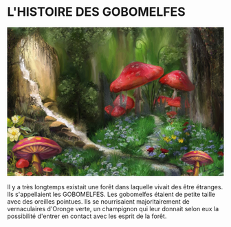 # L'HISTOIRE DES GOBOMELFES


![foret](foret.jpeg)


Il y a très longtemps existait une forêt dans laquelle vivait des être étranges.
Ils s'appellaient les GOBOMELFES. 
Les gobomelfes étaient de petite taille avec des oreilles pointues. Ils se nourrisaient majoritairement de vernaculaires d'Oronge verte, un champignon qui leur donnait selon eux la possibilité d'entrer en contact avec les esprit de la forêt.

